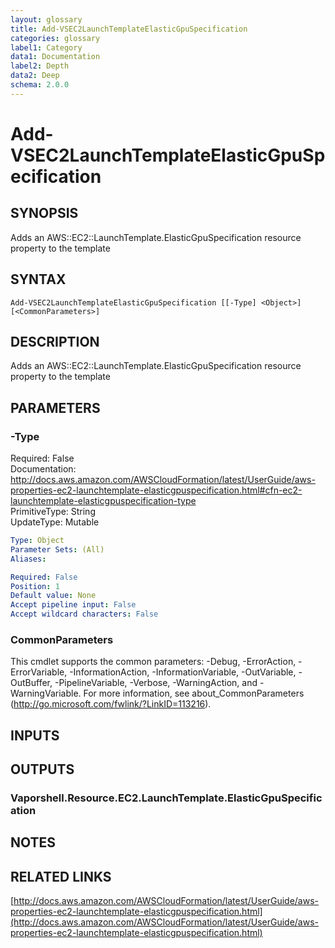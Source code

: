 ```yaml
---
layout: glossary
title: Add-VSEC2LaunchTemplateElasticGpuSpecification
categories: glossary
label1: Category
data1: Documentation
label2: Depth
data2: Deep
schema: 2.0.0
---
```


# Add-VSEC2LaunchTemplateElasticGpuSpecification

## SYNOPSIS
Adds an AWS::EC2::LaunchTemplate.ElasticGpuSpecification resource property to the template

## SYNTAX

```
Add-VSEC2LaunchTemplateElasticGpuSpecification [[-Type] <Object>] [<CommonParameters>]
```

## DESCRIPTION
Adds an AWS::EC2::LaunchTemplate.ElasticGpuSpecification resource property to the template

## PARAMETERS

### -Type
Required: False    
Documentation: http://docs.aws.amazon.com/AWSCloudFormation/latest/UserGuide/aws-properties-ec2-launchtemplate-elasticgpuspecification.html#cfn-ec2-launchtemplate-elasticgpuspecification-type    
PrimitiveType: String    
UpdateType: Mutable

```yaml
Type: Object
Parameter Sets: (All)
Aliases:

Required: False
Position: 1
Default value: None
Accept pipeline input: False
Accept wildcard characters: False
```

### CommonParameters
This cmdlet supports the common parameters: -Debug, -ErrorAction, -ErrorVariable, -InformationAction, -InformationVariable, -OutVariable, -OutBuffer, -PipelineVariable, -Verbose, -WarningAction, and -WarningVariable.
For more information, see about_CommonParameters (http://go.microsoft.com/fwlink/?LinkID=113216).

## INPUTS

## OUTPUTS

### Vaporshell.Resource.EC2.LaunchTemplate.ElasticGpuSpecification

## NOTES

## RELATED LINKS

[http://docs.aws.amazon.com/AWSCloudFormation/latest/UserGuide/aws-properties-ec2-launchtemplate-elasticgpuspecification.html](http://docs.aws.amazon.com/AWSCloudFormation/latest/UserGuide/aws-properties-ec2-launchtemplate-elasticgpuspecification.html)

